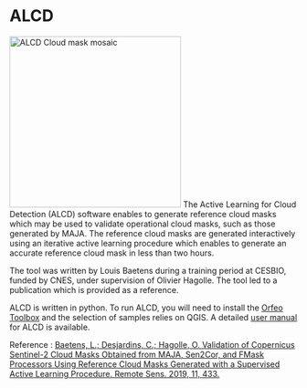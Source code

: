 # ALCD

<img  title="ALCD Cloud mask mosaic" src="http://www.cesbio.ups-tlse.fr/multitemp/wp-content/uploads/2019/02/mosaique.jpg" width="300"  /> 
The Active Learning for Cloud Detection (ALCD) software enables to generate reference cloud masks which may be used to validate operational cloud masks, such as those generated by MAJA. The reference cloud masks are generated interactively using an iterative active learning procedure which enables to generate an accurate reference cloud mask in less than two hours. 

The tool was written by Louis Baetens during a training period at CESBIO, funded by CNES, under supervision of Olivier Hagolle. The tool led to a publication which is provided as a reference.

ALCD is written in python. To run ALCD, you will need to install the [Orfeo Toolbox](https://www.orfeo-toolbox.org/) and the selection of samples relies on QGIS. A detailed [user manual](https://github.com/CNES/ALCD/blob/master/ALCD_user_manual.pdf) for ALCD is available. 

Reference :
[Baetens, L.; Desjardins, C.; Hagolle, O. Validation of Copernicus Sentinel-2 Cloud Masks Obtained from MAJA, Sen2Cor, and FMask Processors Using Reference Cloud Masks Generated with a Supervised Active Learning Procedure. Remote Sens. 2019, 11, 433.](https://www.mdpi.com/2072-4292/11/4/433)
